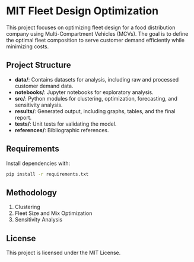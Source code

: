 # MIT Fleet Design Optimization

This project focuses on optimizing fleet design for a food distribution company using Multi-Compartment Vehicles (MCVs). The goal is to define the optimal fleet composition to serve customer demand efficiently while minimizing costs.

## Project Structure

- **data/**: Contains datasets for analysis, including raw and processed customer demand data.
- **notebooks/**: Jupyter notebooks for exploratory analysis.
- **src/**: Python modules for clustering, optimization, forecasting, and sensitivity analysis.
- **results/**: Generated output, including graphs, tables, and the final report.
- **tests/**: Unit tests for validating the model.
- **references/**: Bibliographic references.

## Requirements

Install dependencies with:

```bash
pip install -r requirements.txt
```

## Methodology

1. Clustering
2. Fleet Size and Mix Optimization
3. Sensitivity Analysis

## License

This project is licensed under the MIT License.
